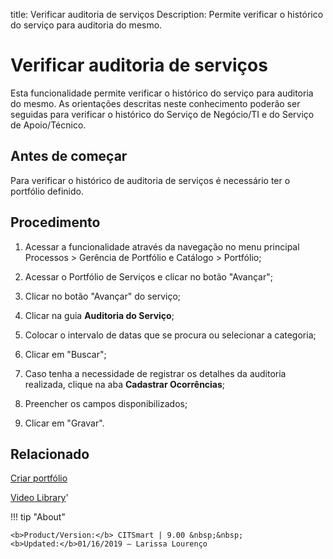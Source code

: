 title: Verificar auditoria de serviços
Description: Permite verificar o histórico do serviço para auditoria do mesmo.
# Verificar auditoria de serviços

Esta funcionalidade permite verificar o histórico do serviço para auditoria do mesmo. As orientações descritas neste conhecimento poderão ser seguidas para verificar o histórico do Serviço de Negócio/TI e do Serviço de Apoio/Técnico.

Antes de começar
--------------------

Para verificar o histórico de auditoria de serviços é necessário ter o portfólio
definido.

Procedimento
----------------

1.  Acessar a funcionalidade através da navegação no menu principal Processos \>
    Gerência de Portfólio e Catálogo \> Portfólio;

2.  Acessar o Portfólio de Serviços e clicar no botão "Avançar";

3.  Clicar no botão "Avançar" do serviço;

4.  Clicar na guia **Auditoria do Serviço**;

5.  Colocar o intervalo de datas que se procura ou selecionar a categoria;

6.  Clicar em "Buscar";

7.  Caso tenha a necessidade de registrar os detalhes da auditoria realizada,
    clique na aba **Cadastrar Ocorrências**;

8.  Preencher os campos disponibilizados;

9.  Clicar em "Gravar".

Relacionado
---------------

[Criar portfólio](/pt-br/citsmart-platform-9/processes/portfolio-and-catalog/use/create-the-portfolio.html)

<i class='fa fa-youtube-play  fa-2x' style='color:#97ce17;vertical-align: middle;'> </i> [Video Library](https://www.youtube.com/playlist?list=PLB5qK2uzf2RNuLck4D45CohnoacGmsTys)'

!!! tip "About"

    <b>Product/Version:</b> CITSmart | 9.00 &nbsp;&nbsp;
    <b>Updated:</b>01/16/2019 – Larissa Lourenço
